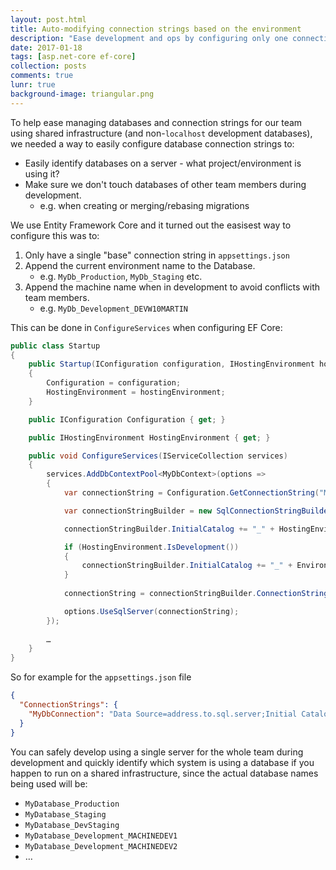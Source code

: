 ```yaml
---
layout: post.html
title: Auto-modifying connection strings based on the environment
description: "Ease development and ops by configuring only one connection string and use code to modify it based on the current environment."
date: 2017-01-18
tags: [asp.net-core ef-core]
collection: posts
comments: true
lunr: true
background-image: triangular.png
---
```


To help ease managing databases and connection strings for our team using shared infrastructure (and non-`localhost` development databases), we needed a way to easily configure database connection strings to:

* Easily identify databases on a server - what project/environment is using it?
* Make sure we don't touch databases of other team members during development.
   * e.g. when creating or merging/rebasing migrations

We use Entity Framework Core and it turned out the easisest way to configure this was to:

1. Only have a single "base" connection string in `appsettings.json`
2. Append the current environment name to the Database.
   * e.g. `MyDb_Production`, `MyDb_Staging` etc.
3. Append the machine name when in development to avoid conflicts with team members.
   * e.g. `MyDb_Development_DEVW10MARTIN`

This can be done in `ConfigureServices` when configuring EF Core:

```csharp
public class Startup
{
    public Startup(IConfiguration configuration, IHostingEnvironment hostingEnvironment)
    {
        Configuration = configuration;
        HostingEnvironment = hostingEnvironment;
    }

    public IConfiguration Configuration { get; }

    public IHostingEnvironment HostingEnvironment { get; }

    public void ConfigureServices(IServiceCollection services)
    {
        services.AddDbContextPool<MyDbContext>(options =>
        {
            var connectionString = Configuration.GetConnectionString("MyDbConnection");

            var connectionStringBuilder = new SqlConnectionStringBuilder(connectionString);

            connectionStringBuilder.InitialCatalog += "_" + HostingEnvironment.EnvironmentName;

            if (HostingEnvironment.IsDevelopment())
            {
                connectionStringBuilder.InitialCatalog += "_" + Environment.MachineName;
            }
            
            connectionString = connectionStringBuilder.ConnectionString;

            options.UseSqlServer(connectionString);
        });
        
        …
    }
}
```

So for example for the `appsettings.json` file

```json
{
  "ConnectionStrings": {
    "MyDbConnection": "Data Source=address.to.sql.server;Initial Catalog=MyDatabase;User Id=someuser;Password=somepassword;"
  }
}
```

You can safely develop using a single server for the whole team during development and quickly identify which system is using a database if you happen to run on a shared infrastructure, since the actual database names being used will be:

* `MyDatabase_Production`
* `MyDatabase_Staging`
* `MyDatabase_DevStaging`
* `MyDatabase_Development_MACHINEDEV1`
* `MyDatabase_Development_MACHINEDEV2`
* …